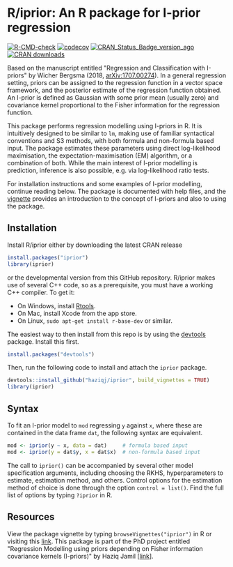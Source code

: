# R/iprior: An R package for I-prior regression

<!-- badges: start -->
[![R-CMD-check](https://github.com/haziqj/iprior/actions/workflows/R-CMD-check.yaml/badge.svg)](https://github.com/haziqj/iprior/actions/workflows/R-CMD-check.yaml)
[![codecov](https://codecov.io/gh/haziqj/iprior/graph/badge.svg?token=W4xTtuyt6r)](https://app.codecov.io/gh/haziqj/iprior)
[![CRAN_Status_Badge_version_ago](http://www.r-pkg.org/badges/version-ago/iprior)](https://cran.r-project.org/package=iprior)
[![CRAN downloads](http://cranlogs.r-pkg.org/badges/grand-total/iprior)](https://cran.r-project.org/package=iprior)
<!-- badges: end -->

<!-- [![Build Status](https://travis-ci.org/haziqj/iprior.svg?branch=master)](https://travis-ci.org/haziqj/iprior)
[![AppVeyor Build Status](https://ci.appveyor.com/api/projects/status/github/haziqj/iprior?branch=master&svg=true)](https://ci.appveyor.com/project/haziqj/iprior)
[![Coverage Status](https://img.shields.io/codecov/c/github/haziqj/iprior/master.svg)](https://codecov.io/gh/haziqj/iprior) -->

Based on the manuscript entitled "Regression and Classification with I-priors" by Wicher Bergsma (2018, [arXiv:1707.00274](https://arxiv.org/abs/1707.00274)). 
In a general regression setting, priors can be assigned to the regression function in a vector space framework, and the posterior estimate of the regression function obtained. 
An I-prior is defined as Gaussian with some prior mean (usually zero) and covariance kernel proportional to the Fisher information for the regression function.

This package performs regression modelling using I-priors in R. 
It is intuitively designed to be similar to `lm`, making use of familiar syntactical conventions and S3 methods, with both formula and non-formula based input. 
The package estimates these parameters using direct log-likelihood maximisation, the expectation-maximisation (EM) algorithm, or a combination of both.
While the main interest of I-prior modelling is prediction, inference is also possible, e.g. via log-likelihood ratio tests.

For installation instructions and some examples of I-prior modelling, continue reading below. 
The package is documented with help files, and the [vignette](https://phd.haziqj.ml/iprior_paper.pdf) provides an introduction to the concept of I-priors and also to using the package.

## Installation

Install R/iprior either by downloading the latest CRAN release

```r
install.packages("iprior")
library(iprior)
```

or the developmental version from this GitHub repository. R/iprior makes use of several C++ code, so as a prerequisite, you must have a working C++ compiler. To get it:

-   On Windows, install [Rtools](https://cran.r-project.org/bin/windows/Rtools/).
-   On Mac, install Xcode from the app store.
-   On Linux, `sudo apt-get install r-base-dev` or similar.

The easiest way to then install from this repo is by using the [devtools](https://github.com/r-lib/devtools) package. 
Install this first.

``` r
install.packages("devtools")
```

Then, run the following code to install and attach the `iprior` package.

``` r
devtools::install_github("haziqj/iprior", build_vignettes = TRUE)
library(iprior)
```
[//]: # (*Note: The option `build_vignettes = TRUE` builds the package vignettes for viewing, but takes slightly longer. Set `build_vignettes = FALSE`, or remove this option entirely, to skip building the vignettes.*)

## Syntax

To fit an I-prior model to `mod` regressing `y` against `x`, where these are contained in the data frame `dat`, the following syntax are equivalent.

``` r
mod <- iprior(y ~ x, data = dat)     # formula based input
mod <- iprior(y = dat$y, x = dat$x)  # non-formula based input
```

The call to `iprior()` can be accompanied by several other model specification arguments, including choosing the RKHS, hyperparameters to estimate, estimation method, and others. 
Control options for the estimation method of choice is done through the option `control = list()`. 
Find the full list of options by typing `?iprior` in R.

## Resources

View the package vignette by typing `browseVignettes("iprior")` in R or visiting this [link](http://phd.haziqj.ml/iprior_paper.pdf). 
This package is part of the PhD project entitled "Regression Modelling using priors depending on Fisher information covariance kernels (I-priors)" by Haziq Jamil [[link](http://phd.haziqj.ml)].
